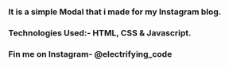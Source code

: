 ### It is a simple Modal that i made for my Instagram blog.


### Technologies Used:- HTML, CSS & Javascript.


### Fin me on Instagram- @electrifying_code
